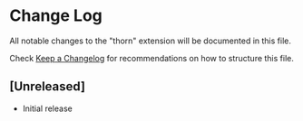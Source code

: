 # Change Log

All notable changes to the "thorn" extension will be documented in this file.

Check [Keep a Changelog](http://keepachangelog.com/) for recommendations on how to structure this file.

## [Unreleased]

- Initial release
